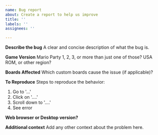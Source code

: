 ```yaml
---
name: Bug report
about: Create a report to help us improve
title: ''
labels: ''
assignees: ''

---
```


**Describe the bug**
A clear and concise description of what the bug is.

**Game Version**
Mario Party 1, 2, 3, or more than just one of those?
USA ROM, or other region?

**Boards Affected**
Which custom boards cause the issue (if applicable)?

**To Reproduce**
Steps to reproduce the behavior:
1. Go to '...'
2. Click on '....'
3. Scroll down to '....'
4. See error

**Web browser or Desktop version?**

**Additional context**
Add any other context about the problem here.
